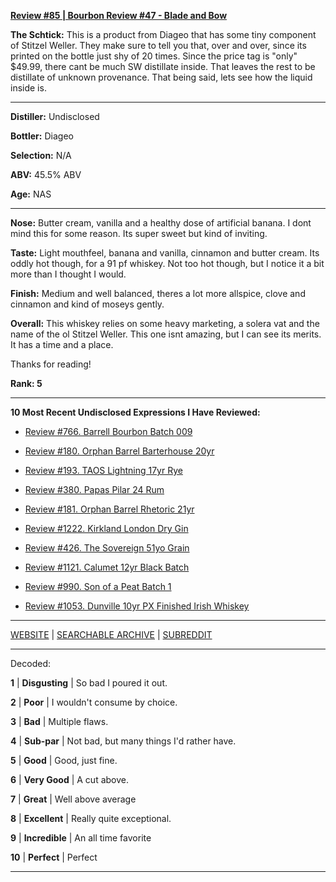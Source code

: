
[**Review #85 | Bourbon Review #47 - Blade and Bow**]( https://t8ke.review/review-85-blade-and-bow/)

**The Schtick:** This is a product from Diageo that has some tiny component of Stitzel Weller. They make sure to tell you that, over and over, since its printed on the bottle just shy of 20 times. Since the price tag is "only" $49.99, there cant be much SW distillate inside. That leaves the rest to be distillate of unknown provenance. That being said, lets see how the liquid inside is. 

-----

**Distiller:** Undisclosed

**Bottler:** Diageo

**Selection:** N/A

**ABV:** 45.5% ABV

**Age:** NAS 

-----

**Nose:**  Butter cream, vanilla and a healthy dose of artificial banana. I dont mind this for some reason. Its super sweet but kind of inviting.    

**Taste:** Light mouthfeel, banana and vanilla, cinnamon and butter cream. Its oddly hot though, for a 91 pf whiskey. Not too hot though, but I notice it a bit more than I thought I would. 

**Finish:** Medium and well balanced, theres a lot more allspice, clove and cinnamon and kind of moseys gently. 

**Overall:** This whiskey relies on some heavy marketing, a solera vat and the name of the ol Stitzel Weller. This one isnt amazing, but I can see its merits. It has a time and a place.

Thanks for reading!

**Rank: 5**

----- 

**10 Most Recent Undisclosed Expressions I Have Reviewed:** 

- [Review #766. Barrell Bourbon Batch 009]( https://t8ke.review/review-766-barrell-bourbon-batch-009/) 

- [Review #180. Orphan Barrel Barterhouse 20yr]( https://t8ke.review/review-180-orphan-barrel-barterhouse-20yr-re-review/) 

- [Review #193. TAOS Lightning 17yr Rye]( https://t8ke.review/review-193-cerain-st-vain-lightning-kl-17yr-rye/) 

- [Review #380. Papas Pilar 24 Rum]( https://t8ke.review/review-380-papas-pilar-24/) 

- [Review #181. Orphan Barrel Rhetoric 21yr]( https://t8ke.review/review-181-orphan-barrel-rhetoric-21yr-re-review/) 

- [Review #1222. Kirkland London Dry Gin]( https://t8ke.review/review-1222-kirkland-london-dry-gin) 

- [Review #426. The Sovereign 51yo Grain]( https://t8ke.review/review-426-sovereign51grain/) 

- [Review #1121. Calumet 12yr Black Batch]( https://t8ke.review/review-1121-calumet-12yr-black-batch-single-rack-bourbon/) 

- [Review #990. Son of a Peat Batch 1]( https://t8ke.review/review-990-son-of-a-peat-batch-1/) 

- [Review #1053. Dunville 10yr PX Finished Irish Whiskey]( https://t8ke.review/review-1053-dunville-10yr-px-finished-irish-whiskey/) 

-----

[WEBSITE](https://t8ke.review) | [SEARCHABLE ARCHIVE](https://t8ke.review/review-archive/) | [SUBREDDIT](https://reddit.com/r/t8kereviews)

-----

Decoded:

**1** | **Disgusting** | So bad I poured it out.

**2** | **Poor** | I wouldn't consume by choice.

**3** | **Bad** | Multiple flaws.

**4** | **Sub-par** | Not bad, but many things I'd rather have.

**5** | **Good** | Good, just fine.

**6** | **Very Good** | A cut above.

**7** | **Great** | Well above average

**8** | **Excellent** | Really quite exceptional.

**9** | **Incredible** | An all time favorite

**10** | **Perfect** | Perfect

----

